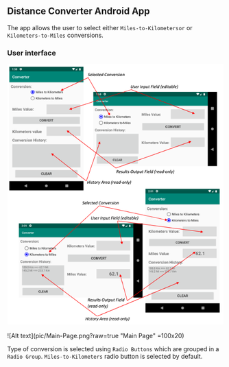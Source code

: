 ## Distance Converter Android App

The app allows the user to select either ```Miles-to-Kilometersor``` or ```Kilometers-to-Miles``` conversions.

### User interface 

![Alt text](pic/User-Interface.png?raw=true "User Interface")
 
![Alt text](pic/Main-Page.png?raw=true "Main Page" =100x20)


Type of conversion is selected using ```Radio Buttons``` which are grouped in a ```Radio Group```. ```Miles-to-Kilometers``` radio button is selected by default.
 

